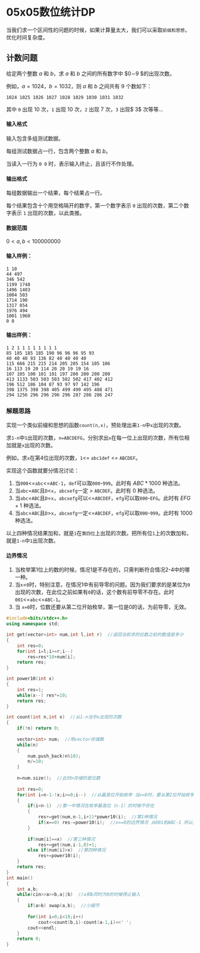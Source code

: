 # 05x05数位统计DP

当我们求一个区间性的问题的时候，如果计算量太大，我们可以采取`前缀和思想`，优化时间复杂度。

## 计数问题

给定两个整数 $a$ 和 $b$，求 $a$ 和 $b$ 之间的所有数字中 $0∼9 $的出现次数。

例如，$a=1024，b=1032$，则 $a$ 和 $b$ 之间共有 $9$ 个数如下：

```
1024 1025 1026 1027 1028 1029 1030 1031 1032
```

其中 `0` 出现 $10$ 次，`1` 出现 $10$ 次，`2` 出现 $7$ 次，`3` 出现$ 3$ 次等等…

#### 输入格式

输入包含多组测试数据。

每组测试数据占一行，包含两个整数 $a$ 和 $b$。

当读入一行为 `0 0` 时，表示输入终止，且该行不作处理。

#### 输出格式

每组数据输出一个结果，每个结果占一行。

每个结果包含十个用空格隔开的数字，第一个数字表示 `0` 出现的次数，第二个数字表示 `1` 出现的次数，以此类推。

#### 数据范围

$0<a,b<100000000$

#### 输入样例：

```
1 10
44 497
346 542
1199 1748
1496 1403
1004 503
1714 190
1317 854
1976 494
1001 1960
0 0
```

#### 输出样例：

```
1 2 1 1 1 1 1 1 1 1
85 185 185 185 190 96 96 96 95 93
40 40 40 93 136 82 40 40 40 40
115 666 215 215 214 205 205 154 105 106
16 113 19 20 114 20 20 19 19 16
107 105 100 101 101 197 200 200 200 200
413 1133 503 503 503 502 502 417 402 412
196 512 186 104 87 93 97 97 142 196
398 1375 398 398 405 499 499 495 488 471
294 1256 296 296 296 296 287 286 286 247
```

### 解题思路

实现一个类似前缀和思想的函数`count(n,x)`，预处理出来`1-n`中`x`出现的次数。

求`1-n`中`1`出现的次数，`n=ABCDEFG`，分别求出`x`在每一位上出现的次数，所有位相加就是`x`出现的次数。

例如，求`x`在第4位出现的次数，`1`<= `abc1def` <= `ABCDEF`。

实现这个函数就要分情况讨论：

1. 当`000`<=`abc`<=`ABC-1`，`def`可以取`000`-`999`。此时有 $ABC*1000$ 种选法。
2. 当`abc`=`ABC`且`D`<`x`，`abcxefg`一定 > `ABCDEF`。此时有 $0$ 种选法。
3. 当`abc`=`ABC`且`D`=`x`，`abcxefg`可以<=`ABCDEF`，`efg`可以取`000`-`EFG`。此时有 $EFG+1$ 种选法。
4. 当`abc`=`ABC`且`D`>`x`，`abcxefg`一定<=`ABCDEF`，`efg`可以取`000`-`999`。此时有 $1000$ 种选法。

以上四种情况结果加和，就是`1`在`第四位`上出现的次数。把所有位`1`上的次数加和，就是`1-n`中`1`出现次数。

#### 边界情况

1. 当枚举第1位上的数的时候，情况1是不存在的，只需判断符合情况2-4中的哪一种。
2. 当`x`=`0`时，特别注意，在情况1中有前导零的问题。因为我们要求的是某位为`0`出现的次数，在此位之前如果有`0`的话，这个数有前导零不存在。此时`001`<=`abc`<=`ABC-1`。
3. 当 `x=0`时，位数还要从第二位开始枚举，第一位是0的话，为前导零，无效。

```c++
#include<bits/stdc++.h>
using namespace std;

int get(vector<int> num,int l,int r)  //返回当前求的位数之前的数值是多少
{
    int res=0;
    for(int i=l;i>=r;i--)
        res=res*10+num[i];
    return res;
}

int power10(int x)
{
    int res=1;
    while(x--) res*=10;
    return res;
}

int count(int n,int x)  //从1-n当中x出现的次数
{
    if(!n) return 0;
    
    vector<int> num;  //用vector存储数
    while(n)
    {
        num.push_back(n%10);
        n/=10;
    }
    
    n=num.size();  //此时n存储的是位数
    
    int res=0;
    for(int i=n-1-!x;i>=0;i--)  //从最高位开始枚举 当x=0时，要从第2位开始枚举
    {
        if(i<n-1)  //第一中情况在枚举最高位（n-1）的时候不存在
        {
            res+=get(num,n-1,i+1)*power10(i);  //第1种情况
        	if(x==0) res-=power10(i);  //x==0的边界情况 从001到ABC-1 所以要减去1*power(i)
        }
        
        if(num[i]==x)  //第三种情况
            res+=get(num,i-1,0)+1;
        else if(num[i]>x)  //第四种情况
            res+=power10(i);
    }
    return res;
}
int main()
{
    int a,b;
    while(cin>>a>>b,a||b)  //a和b同时为0的时候停止输入
    {
        if(a>b) swap(a,b);  //小细节
        
        for(int i=0;i<10;i++)
        	cout<<count(b,i)-count(a-1,i)<<' ';
        cout<<endl;
    }
    return 0;
}
```

